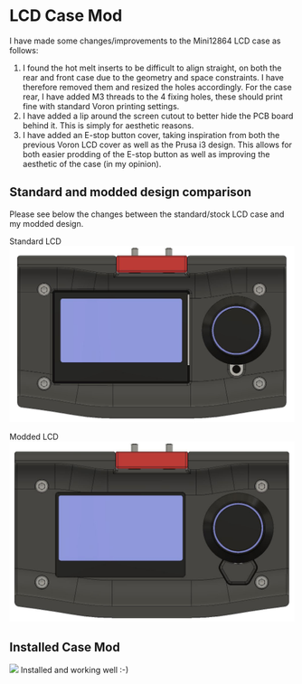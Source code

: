 # LCD Case Mod

I have made some changes/improvements to the Mini12864 LCD case as follows:
1. I found the hot melt inserts to be difficult to align straight, on both the rear and front case due to the geometry and space constraints. I have therefore removed them and resized the holes accordingly. For the case rear, I have added M3 threads to the 4 fixing holes, these should print fine with standard Voron printing settings.  
2. I have added a lip around the screen cutout to better hide the PCB board behind it. This is simply for aesthetic reasons.
3. I have added an E-stop button cover, taking inspiration from both the previous Voron LCD cover as well as the Prusa i3 design. This allows for both easier prodding of the E-stop button as well as improving the aesthetic of the case (in my opinion).

## Standard and modded design comparison
Please see below the changes between the standard/stock LCD case and my modded design.

Standard LCD
![](LCD_Front_standard.JPG?raw=true)

Modded LCD
![](LCD_Front_mod.JPG?raw=true)

## Installed Case Mod

![](LCD_mod_installed.jpg?raw=true)
Installed and working well :-)

